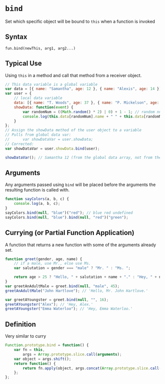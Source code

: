 # `bind`

Set which specific object will be bound to `this` when a function is invoked

## Syntax

`fun.bind(newThis, arg1, arg2...)`

## Typical Use

Using `this` in a method and call that method from a receiver object.

```js
// This data variable is a global variable
var data = [{ name: "Samantha", age: 12 }, { name: "Alexis", age: 14 }];
var user = {
    // local data variable
    data: [{ name: "T. Woods", age: 37 }, { name: "P. Mickelson", age: 43 }],
    showData: function(event) {
        var randomNum = ((Math.random() * 2) | 0) + 1 - 1; // random number between 0 and 1
        console.log(this.data[randomNum].name + " " + this.data[randomNum].age);
    }
};
// Assign the showData method of the user object to a variable
// Pulls from global data var:
//      var showDataVar = user.showData;
// Corrected:
var showDataVar = user.showData.bind(user);

showDataVar(); // Samantha 12 (from the global data array, not from the local data array)
```

## Arguments

Any arguments passed using `bind` will be placed before the arguments the resulting function is called with.

```js
function sayColors(a, b, c) {
    console.log(a, b, c);
}
sayColors.bind(null, "blue")("red"); // blue red undefined
sayColors.bind(null, "blue").bind(null, "red")("green");
```

## Currying (or Partial Function Application)

A function that returns a new function with some of the arguments already set.

```js
function greet(gender, age, name) {
    // if a male, use Mr., else use Ms.
    var salutation = gender === "male" ? "Mr. " : "Ms. ";

    return age > 25 ? "Hello, " + salutation + name + "." : "Hey, " + name + ".";
}
var greetAnAdultMale = greet.bind(null, "male", 45);
greetAnAdultMale("John Hartlove"); // 'Hello, Mr. John Hartlove.'

var greetAYoungster = greet.bind(null, "", 16);
greetAYoungster("Alex"); // 'Hey, Alex.'
greetAYoungster("Emma Waterloo"); // 'Hey, Emma Waterloo.'
```

## Definition

Very similar to curry

```js
Function.prototype.bind = function() {
    var fn = this,
        args = Array.prototype.slice.call(arguments);
    var object = args.shift();
    return function() {
        return fn.apply(object, args.concat(Array.prototype.slice.call(arguments)));
    };
};
```

